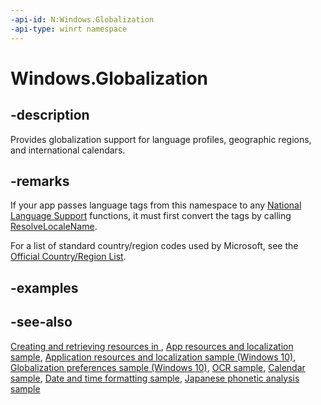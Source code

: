 ```yaml
---
-api-id: N:Windows.Globalization
-api-type: winrt namespace
---
```


# Windows.Globalization

## -description

Provides globalization support for language profiles, geographic regions, and international calendars.

## -remarks

If your app passes language tags from this namespace to any [National Language Support](https://docs.microsoft.com/windows/desktop/Intl/national-language-support) functions, it must first convert the tags by calling [ResolveLocaleName](https://docs.microsoft.com/windows/desktop/api/winnls/nf-winnls-resolvelocalename).

For a list of standard country/region codes used by Microsoft, see the [Official Country/Region List](/windows/uwp/publish/supported-languages).

## -examples

## -see-also

[Creating and retrieving resources in ](http://msdn.microsoft.com/en-us/library/windows/apps/hh694557.aspx), [App resources and localization sample](https://go.microsoft.com/fwlink/p/?linkid=227301), [Application resources and localization sample (Windows 10)](https://go.microsoft.com/fwlink/p/?LinkId=620487), [Globalization preferences sample (Windows 10)](https://go.microsoft.com/fwlink/p/?LinkId=624045), [OCR sample](https://github.com/Microsoft/Windows-universal-samples/tree/master/Samples/OCR), [Calendar sample](https://github.com/Microsoft/Windows-universal-samples/tree/master/Samples/Calendar), [Date and time formatting sample](https://github.com/Microsoft/Windows-universal-samples/tree/master/Samples/DateTimeFormatting), [Japanese phonetic analysis sample](https://github.com/Microsoft/Windows-universal-samples/tree/master/Samples/JapanesePhoneticAnalysis)
